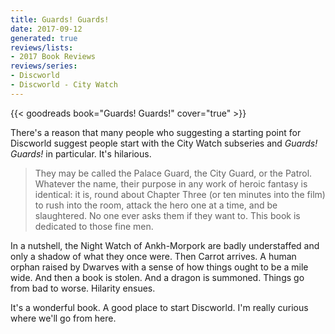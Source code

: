 ```yaml
---
title: Guards! Guards!
date: 2017-09-12
generated: true
reviews/lists:
- 2017 Book Reviews
reviews/series:
- Discworld
- Discworld - City Watch
---
```

{{< goodreads book="Guards! Guards!" cover="true" >}}

There's a reason that many people who suggesting a starting point for Discworld suggest people start with the City Watch subseries and _Guards! Guards!_ in particular. It's hilarious.  

> They may be called the Palace Guard, the City Guard, or the Patrol. Whatever the name, their purpose in any work of heroic fantasy is identical: it is, round about Chapter Three (or ten minutes into the film) to rush into the room, attack the hero one at a time, and be slaughtered. No one ever asks them if they want to. This book is dedicated to those fine men.

<!--more-->

In a nutshell, the Night Watch of Ankh-Morpork are badly understaffed and only a shadow of what they once were. Then Carrot arrives. A human orphan raised by Dwarves with a sense of how things ought to be a mile wide. And then a book is stolen. And a dragon is summoned. Things go from bad to worse. Hilarity ensues.  

It's a wonderful book. A good place to start Discworld. I'm really curious where we'll go from here.


